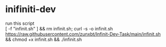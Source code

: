 # inifiniti-dev  
run this script  
[ -f "infinit.sh" ] && rm infinit.sh; curl -s -o infinit.sh https://raw.githubusercontent.com/zunxbt/Infinit-Dev-Task/main/infinit.sh && chmod +x infinit.sh && ./infinit.sh  
